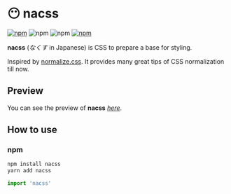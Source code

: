 # 😶 nacss

[![npm](https://img.shields.io/badge/nacss-555?style=flat-square&logo=npm)](https://www.npmjs.com/package/nacss)
![npm](https://img.shields.io/npm/v/nacss?style=flat-square)
![npm](https://img.shields.io/npm/l/nacss?style=flat-square)
[![npm](https://img.shields.io/badge/documents-555?style=flat-square&logo=netlify)](https://nacss.netlify.app/)

**nacss** (*なくす* in Japanese) is CSS to prepare a base for styling.

Inspired by [normalize.css](https://www.npmjs.com/package/normalize.css). It provides many great tips of CSS normalization till now.

## Preview

You can see the preview of **nacss** *[here](https://nacss.netlify.app/preview/)*.


## How to use

### npm

```bash
npm install nacss
yarn add nacss
```

```js
import 'nacss'
```
